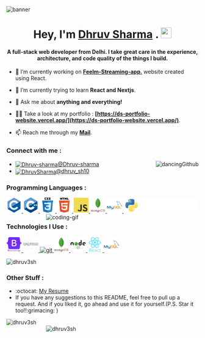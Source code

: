 <img width="100%" height="250px" src="![standard (1)](https://github.com/user-attachments/assets/d4672b6e-9dd0-4b26-bf41-bee3b86c7f07)
" alt="banner">

<h1 align="center"> Hey, I'm <a href="https://www.linkedin.com/in/dhruv-sharma-9b1151202">Dhruv Sharma</a> . <img src="https://media.giphy.com/media/hvRJCLFzcasrR4ia7z/giphy.gif" width="28px" height="28px"></h1>
<h4 align="center"> 
	A full-stack web developer from Delhi. I take great care in the experience, architecture, and code quality of the things I build.
</h4>

- 🔭 I’m currently working on **[Feelm-Streaming-app.](https://feelmmovies.vercel.app/)** website created using React.

- 🌱 I’m currently trying to learn **React and Nextjs**.

- 💬 Ask me about **anything and everything!**

- 👨‍💻 Take a look at my portfolio : **[https://ds-portfolio-website.vercel.app/](https://ds-portfolio-website.vercel.app/)**.

- 📫 Reach me through my **[Mail](mailto:dhruv.3sh@gmail.com)**.

<h3>Connect with me : </h3>
<img align="right" src="https://user-images.githubusercontent.com/5713670/87202985-820dcb80-c2b6-11ea-9f56-7ec461c497c3.gif" alt="dancingGithub">
<ul>
    <li><a href="https://www.linkedin.com/in/dhruv-sharma-9b1151202" target="blank"><img align="center" src="https://raw.githubusercontent.com/rahuldkjain/github-profile-readme-generator/master/src/images/icons/Social/linked-in-alt.svg" alt="Dhruv-sharma" height="30" width="40" />@Dhruv-sharma</a></li>
    <li><a href="https://www.instagram.com/dhruv_sh10/" target="blank"><img align="center" src="https://raw.githubusercontent.com/rahuldkjain/github-profile-readme-generator/master/src/images/icons/Social/instagram.svg" alt="DhruvSharma" height="30" width="40" />@dhruv_sh10</a></li>
</ul>

<div>
 <h3>Programming Languages : </h3>

<p style="background-color: white;"><a href="https://www.cprogramming.com/" target="_blank" rel="noreferrer"> <img src="https://raw.githubusercontent.com/devicons/devicon/master/icons/c/c-original.svg" alt="c" width="40" height="40"/> </a> <a href="https://www.w3schools.com/cpp/" target="_blank" rel="noreferrer"> <img src="https://raw.githubusercontent.com/devicons/devicon/master/icons/cplusplus/cplusplus-original.svg" alt="cplusplus" width="40" height="40"/> </a> 
<a href="https://www.w3schools.com/css/" target="_blank" rel="noreferrer"> <img src="https://raw.githubusercontent.com/devicons/devicon/master/icons/css3/css3-original-wordmark.svg" alt="css3" width="40" height="40"/> </a> 
<a href="https://www.w3.org/html/" target="_blank" rel="noreferrer"> <img src="https://raw.githubusercontent.com/devicons/devicon/master/icons/html5/html5-original-wordmark.svg" alt="html5" width="40" height="40"/> </a> 
<a href="https://developer.mozilla.org/en-US/docs/Web/JavaScript" target="_blank" rel="noreferrer"> <img src="https://raw.githubusercontent.com/devicons/devicon/master/icons/javascript/javascript-original.svg" alt="javascript" width="40" height="40"/> </a> 
<a href="https://www.mongodb.com/" target="_blank" rel="noreferrer"> <img src="https://raw.githubusercontent.com/devicons/devicon/master/icons/mongodb/mongodb-original-wordmark.svg" alt="mongodb" width="40" height="40"/> </a> 
<a href="https://www.mysql.com/" target="_blank" rel="noreferrer"> <img src="https://raw.githubusercontent.com/devicons/devicon/master/icons/mysql/mysql-original-wordmark.svg" alt="mysql" width="40" height="40"/> </a> 
<a href="https://www.python.org" target="_blank" rel="noreferrer"> <img src="https://raw.githubusercontent.com/devicons/devicon/master/icons/python/python-original.svg" alt="python" width="40" height="40"/> </a>
<img align="right" alt="coding-gif" width="400" src="https://github.com/JoshuaThadi/JoshuaThadi/blob/main/transparent_gitgif.gif">
</p>

<h3>Technologies I Use : </h3>

<p align="left"> <a href="https://getbootstrap.com" target="_blank" rel="noreferrer"> <img src="https://raw.githubusercontent.com/devicons/devicon/master/icons/bootstrap/bootstrap-plain-wordmark.svg" alt="bootstrap" width="40" height="40"/> </a> 
	<a href="https://expressjs.com" target="_blank" rel="noreferrer"> <img src="https://raw.githubusercontent.com/devicons/devicon/master/icons/express/express-original-wordmark.svg" alt="express" width="40" height="40"/> </a> 
	<a href="https://git-scm.com/" target="_blank" rel="noreferrer"> <img src="https://www.vectorlogo.zone/logos/git-scm/git-scm-icon.svg" alt="git" width="40" height="40"/> </a> 
	<a href="https://www.mongodb.com/" target="_blank" rel="noreferrer"> <img src="https://raw.githubusercontent.com/devicons/devicon/master/icons/mongodb/mongodb-original-wordmark.svg" alt="mongodb" width="40" height="40"/> </a> 
	<a href="https://nodejs.org" target="_blank" rel="noreferrer"> <img src="https://raw.githubusercontent.com/devicons/devicon/master/icons/nodejs/nodejs-original-wordmark.svg" alt="nodejs" width="40" height="40"/> </a> 
	<a href="https://reactjs.org/" target="_blank" rel="noreferrer"> <img src="https://raw.githubusercontent.com/devicons/devicon/master/icons/react/react-original-wordmark.svg" alt="react" width="40" height="40"/> </a> 
	<a href="https://www.mysql.com/" target="_blank" rel="noreferrer"> <img src="https://raw.githubusercontent.com/devicons/devicon/master/icons/mysql/mysql-original-wordmark.svg" alt="mysql" width="40" height="40"/> </a> 
</p>
<p width="45%" align="left"><img src="https://github-readme-stats.vercel.app/api/top-langs/?username=dhruv3sh&langs_count=8&theme=tokyonight&locale=en&count_private=true&layout=compact" alt="dhruv3sh" /></p>
</div>
<h3>Other Stuff : </h3>
   <ul>
        <li> :octocat: <a href="https://docs.google.com/document/d/1Z1ywZPewhZFIDxd7KCwdrTd9UdVT2rUN/" target="_blank">My Resume</a></li>
        <li>If you have any suggestions to this README, feel free to pull up a request. And if you liked it, go ahead and use it for yourself.(P.S. Star it too!!:grimacing: )</li>
    </ul>
    <div>
        <p>&nbsp;<img width="400px" align="left" src="https://github-readme-stats.vercel.app/api?username=dhruv3sh&show_icons=true&theme=tokyonight&count_private=true&line_height=40&locale=en" alt="dhruv3sh" /><img width="400px" align="right" src="https://github-readme-streak-stats.herokuapp.com/?user=dhruv3sh&theme=tokyonight&count_private=true&line_height=40&locale=en" alt="dhruv3sh" /></p>
    </div>

  
